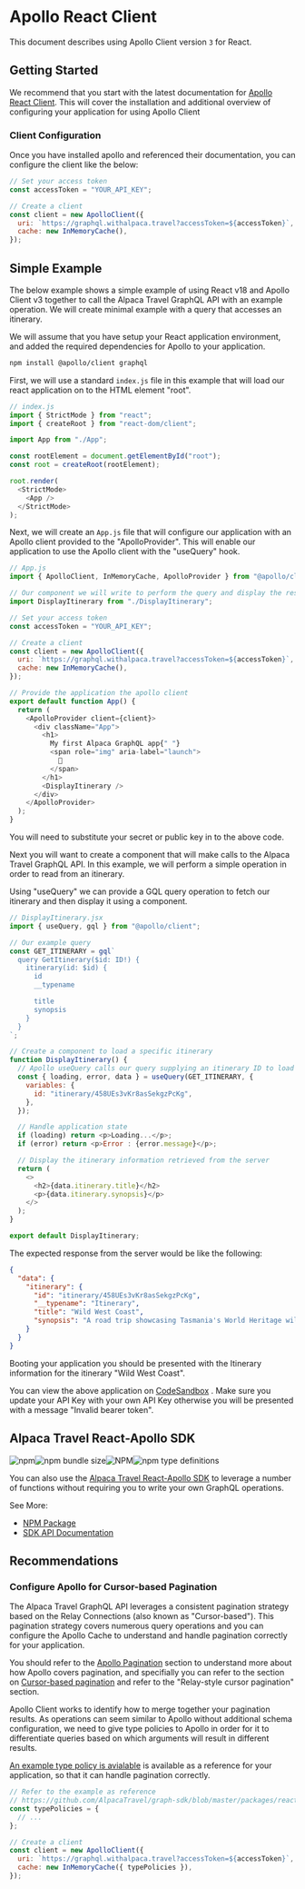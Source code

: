 # Apollo React Client

This document describes using Apollo Client version `3` for React.

## Getting Started

We recommend that you start with the latest documentation for
[Apollo React Client](https://www.apollographql.com/docs/react/get-started/).
This will cover the installation and additional overview of configuring your
application for using Apollo Client

### Client Configuration

Once you have installed apollo and referenced their documentation, you can
configure the client like the below:

```javascript
// Set your access token
const accessToken = "YOUR_API_KEY";

// Create a client
const client = new ApolloClient({
  uri: `https://graphql.withalpaca.travel?accessToken=${accessToken}`,
  cache: new InMemoryCache(),
});
```

## Simple Example

The below example shows a simple example of using React v18 and Apollo Client v3
together to call the Alpaca Travel GraphQL API with an example operation. We
will create minimal example with a query that accesses an itinerary.

We will assume that you have setup your React application environment, and added
the required dependencies for Apollo to your application.

```bash
npm install @apollo/client graphql
```

First, we will use a standard `index.js` file in this example that will load our
react application on to the HTML element "root".

```javascript
// index.js
import { StrictMode } from "react";
import { createRoot } from "react-dom/client";

import App from "./App";

const rootElement = document.getElementById("root");
const root = createRoot(rootElement);

root.render(
  <StrictMode>
    <App />
  </StrictMode>
);
```

Next, we will create an `App.js` file that will configure our application with
an Apollo client provided to the "ApolloProvider". This will enable our
application to use the Apollo client with the "useQuery" hook.

```javascript
// App.js
import { ApolloClient, InMemoryCache, ApolloProvider } from "@apollo/client";

// Our component we will write to perform the query and display the result
import DisplayItinerary from "./DisplayItinerary";

// Set your access token
const accessToken = "YOUR_API_KEY";

// Create a client
const client = new ApolloClient({
  uri: `https://graphql.withalpaca.travel?accessToken=${accessToken}`,
  cache: new InMemoryCache(),
});

// Provide the application the apollo client
export default function App() {
  return (
    <ApolloProvider client={client}>
      <div className="App">
        <h1>
          My first Alpaca GraphQL app{" "}
          <span role="img" aria-label="launch">
            🚀
          </span>
        </h1>
        <DisplayItinerary />
      </div>
    </ApolloProvider>
  );
}
```

You will need to substitute your secret or public key in to the above code.

Next you will want to create a component that will make calls to the Alpaca
Travel GraphQL API. In this example, we will perform a simple operation in order
to read from an itinerary.

Using "useQuery" we can provide a GQL query operation to fetch our itinerary and
then display it using a component.

```javascript
// DisplayItinerary.jsx
import { useQuery, gql } from "@apollo/client";

// Our example query
const GET_ITINERARY = gql`
  query GetItinerary($id: ID!) {
    itinerary(id: $id) {
      id
      __typename

      title
      synopsis
    }
  }
`;

// Create a component to load a specific itinerary
function DisplayItinerary() {
  // Apollo useQuery calls our query supplying an itinerary ID to load
  const { loading, error, data } = useQuery(GET_ITINERARY, {
    variables: {
      id: "itinerary/458UEs3vKr8asSekgzPcKg",
    },
  });

  // Handle application state
  if (loading) return <p>Loading...</p>;
  if (error) return <p>Error : {error.message}</p>;

  // Display the itinerary information retrieved from the server
  return (
    <>
      <h2>{data.itinerary.title}</h2>
      <p>{data.itinerary.synopsis}</p>
    </>
  );
}

export default DisplayItinerary;
```

The expected response from the server would be like the following:

```json
{
  "data": {
    "itinerary": {
      "id": "itinerary/458UEs3vKr8asSekgzPcKg",
      "__typename": "Itinerary",
      "title": "Wild West Coast",
      "synopsis": "A road trip showcasing Tasmania's World Heritage wilderness and wild untamed west coast."
    }
  }
}
```

Booting your application you should be presented with the Itinerary information
for the itinerary "Wild West Coast".

You can view the above application on
[CodeSandbox](https://codesandbox.io/s/alpaca-travel-react-apollo-client-itinerary-t37bg9)
. Make sure you update your API Key with your own API Key otherwise you will be
presented with a message "Invalid bearer token".

## Alpaca Travel React-Apollo SDK

![npm](https://img.shields.io/npm/v/@alpaca-travel/graph-sdk-react-apollo)![npm bundle size](https://img.shields.io/bundlephobia/minzip/@alpaca-travel/graph-sdk-react-apollo)![NPM](https://img.shields.io/npm/l/@alpaca-travel/graph-sdk-react-apollo)![npm type definitions](https://img.shields.io/npm/types/@alpaca-travel/graph-sdk-react-apollo)

You can also use the
[Alpaca Travel React-Apollo SDK](https://github.com/AlpacaTravel/graph-sdk/tree/master/packages/react-apollo)
to leverage a number of functions without requiring you to write your own
GraphQL operations.

See More:

- [NPM Package](https://www.npmjs.com/package/@alpaca-travel/graph-sdk-react-apollo)
- [SDK API Documentation](https://alpacatravel.github.io/graph-sdk/packages/react-apollo/docs)

## Recommendations

### Configure Apollo for Cursor-based Pagination

The Alpaca Travel GraphQL API leverages a consistent pagination strategy based
on the Relay Connections (also known as "Cursor-based"). This pagination
strategy covers numerous query operations and you can configure the Apollo Cache
to understand and handle pagination correctly for your application.

You should refer to the
[Apollo Pagination](https://www.apollographql.com/docs/react/pagination/overview)
section to understand more about how Apollo covers pagination, and specifially
you can refer to the section on
[Cursor-based pagination](https://www.apollographql.com/docs/react/pagination/cursor-based)
and refer to the "Relay-style cursor pagination" section.

Apollo Client works to identify how to merge together your pagination results.
As operations can seem similar to Apollo without additional schema
configuration, we need to give type policies to Apollo in order for it to
differentiate queries based on which arguments will result in different results.

[An example type policy is avialable](https://github.com/AlpacaTravel/graph-sdk/blob/master/packages/react-apollo/example-type-policies.ts)
is available as a reference for your application, so that it can handle
pagination correctly.

```javascript
// Refer to the example as reference
// https://github.com/AlpacaTravel/graph-sdk/blob/master/packages/react-apollo/example-type-policies.ts
const typePolicies = {
  // ...
};

// Create a client
const client = new ApolloClient({
  uri: `https://graphql.withalpaca.travel?accessToken=${accessToken}`,
  cache: new InMemoryCache({ typePolicies }),
});
```
